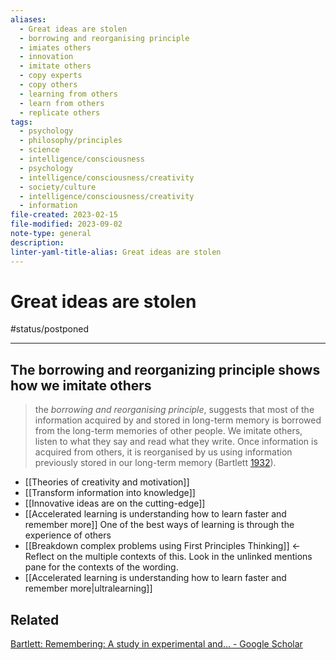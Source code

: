 ```yaml
---
aliases:
  - Great ideas are stolen
  - borrowing and reorganising principle
  - imiates others
  - innovation
  - imitate others
  - copy experts
  - copy others
  - learning from others
  - learn from others
  - replicate others
tags:
  - psychology
  - philosophy/principles
  - science
  - intelligence/consciousness
  - psychology
  - intelligence/consciousness/creativity
  - society/culture
  - intelligence/consciousness/creativity
  - information
file-created: 2023-02-15
file-modified: 2023-09-02
note-type: general
description: 
linter-yaml-title-alias: Great ideas are stolen
---
```


# Great ideas are stolen

#status/postponed

---

## The borrowing and reorganizing principle shows how we imitate others

> the _borrowing and reorganising principle_, suggests that most of the information acquired by and stored in long-term memory is borrowed from the long-term memories of other people. We imitate others, listen to what they say and read what they write. Once information is acquired from others, it is reorganised by us using information previously stored in our long-term memory (Bartlett [1932](https://www.ncbi.nlm.nih.gov/pmc/articles/PMC6435105/#CR3)).

- [[Theories of creativity and motivation]]
- [[Transform information into knowledge]]
- [[Innovative ideas are on the cutting-edge]]
- [[Accelerated learning is understanding how to learn faster and remember more]] One of the best ways of learning is through the experience of others
- [[Breakdown complex problems using First Principles Thinking]] <- Reflect on the multiple contexts of this. Look in the unlinked mentions pane for the contexts of the wording.
- [[Accelerated learning is understanding how to learn faster and remember more|ultralearning]]

## Related

[Bartlett: Remembering: A study in experimental and... - Google Scholar](https://scholar.google.com/scholar_lookup?title=Remembering:+A+study+in+experimental+and+social+psychology&author=FC+Bartlett&publication_year=1932&)
